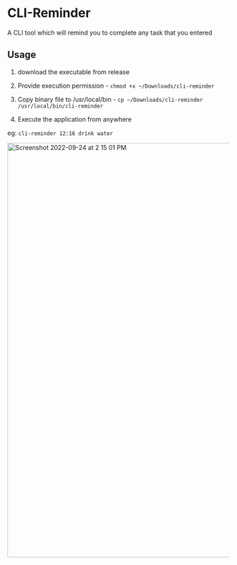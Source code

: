 # CLI-Reminder
A CLI tool which will remind you to complete any task that you entered

## Usage

1. download the executable from release

2. Provide execution permission - `chmod +x ~/Downloads/cli-reminder`

3. Copy binary file to /usr/local/bin - `cp ~/Downloads/cli-reminder /usr/local/bin/cli-reminder`

4. Execute the application from anywhere 


eg: `cli-reminder 12:16 drink water`

<img width="938" alt="Screenshot 2022-09-24 at 2 15 01 PM" src="https://user-images.githubusercontent.com/68185027/192089133-2d7acd86-9885-482e-95a7-095092e5d37b.png">
